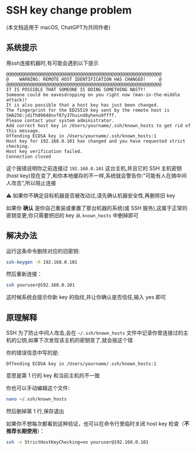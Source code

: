 # SSH key change problem

(本文档适用于 macOS, ChatGPT为共同作者)

## 系统提示

用ssh连接机器时,有可能会遇到以下提示

```plaintext
@@@@@@@@@@@@@@@@@@@@@@@@@@@@@@@@@@@@@@@@@@@@@@@@@@@@@@@@@@@
@    WARNING: REMOTE HOST IDENTIFICATION HAS CHANGED!     @
@@@@@@@@@@@@@@@@@@@@@@@@@@@@@@@@@@@@@@@@@@@@@@@@@@@@@@@@@@@
IT IS POSSIBLE THAT SOMEONE IS DOING SOMETHING NASTY!
Someone could be eavesdropping on you right now (man-in-the-middle attack)!
It is also possible that a host key has just been changed.
The fingerprint for the ED25519 key sent by the remote host is
SHA256:jdifh89848nvf87y37huind8yhenu9ffff.
Please contact your system administrator.
Add correct host key in /Users/yourname/.ssh/known_hosts to get rid of this message.
Offending ECDSA key in /Users/yourname/.ssh/known_hosts:1
Host key for 192.168.0.101 has changed and you have requested strict checking.
Host key verification failed.
Connection closed
```

这个报错说明你之前连接过 `192.168.0.101` 这台主机,并且它的 SSH 主机密钥(host key)现在变了,和你本地缓存的不一样,系统就会警告你:"可能有人在搞中间人攻击",所以阻止连接

⚠️ 如果你不确定目标机器是否被改动过,请先确认机器安全性,再删除旧 key

如果你 **确认** 是你自己重装或重置了那台机器的系统(或 SSH 服务),这属于正常的密钥变更,你只需要把旧的 key 从 `known_hosts` 中删掉即可

## 解决办法

运行这条命令删除对应的旧密钥:

```zsh
ssh-keygen -R 192.168.0.101
```

然后重新连接：

```zsh
ssh youruser@192.168.0.101
```

这时候系统会提示你新 key 的指纹,并让你确认是否信任,输入 yes 即可

## 原理解释

SSH 为了防止中间人攻击,会在 `~/.ssh/known_hosts` 文件中记录你曾连接过的主机的公钥,如果下次发现该主机的密钥变了,就会报这个错

你的错误信息中写的是:

```plaintext
Offending ECDSA key in /Users/yourname/.ssh/known_hosts:1
```

意思是第 1 行的 key 和当前主机的不一致

你也可以手动编辑这个文件:

```zsh
nano ~/.ssh/known_hosts
```

然后删掉第 1 行,保存退出

如果你不想每次都看到这种验证，也可以在命令行里临时关闭 host key 检查（**不推荐长期使用**）：

```zsh
ssh -o StrictHostKeyChecking=no youruser@192.168.0.101
```
